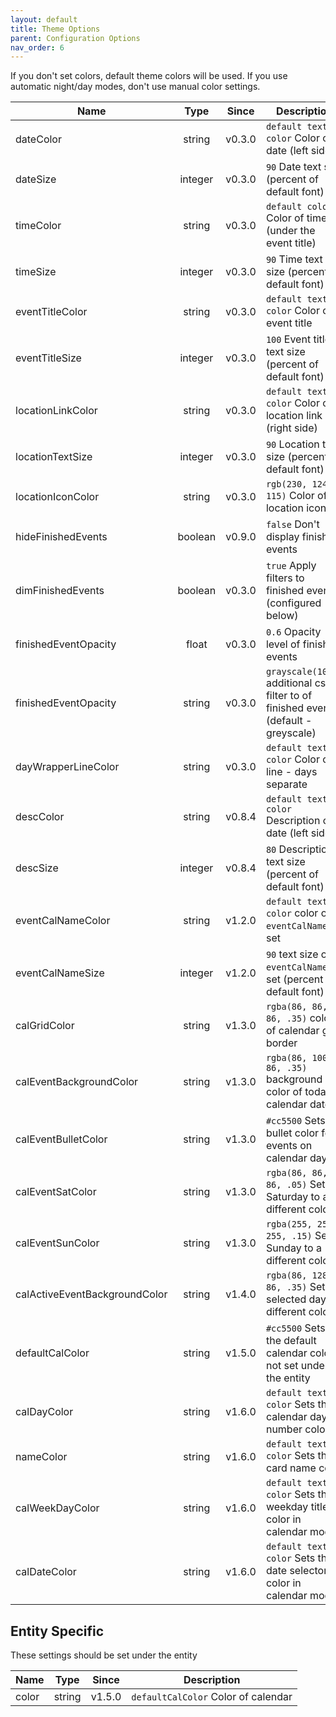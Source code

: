 ```yaml
---
layout: default
title: Theme Options
parent: Configuration Options
nav_order: 6
---
```


If you don't set colors, default theme colors will be used. If you use automatic night/day modes, don't use manual color settings.

| Name                          |  Type   | Since  | Description                                                                         |
| ----------------------------- | :-----: | :----: | ----------------------------------------------------------------------------------- |
| dateColor                     | string  | v0.3.0 | `default text color` Color of date (left side)                                      |
| dateSize                      | integer | v0.3.0 | `90` Date text size (percent of default font)                                       |
| timeColor                     | string  | v0.3.0 | `default color` Color of time (under the event title)                               |
| timeSize                      | integer | v0.3.0 | `90` Time text size (percent of default font)                                       |
| eventTitleColor               | string  | v0.3.0 | `default text color` Color of event title                                           |
| eventTitleSize                | integer | v0.3.0 | `100` Event title text size (percent of default font)                               |
| locationLinkColor             | string  | v0.3.0 | `default text color` Color of location link (right side)                            |
| locationTextSize              | integer | v0.3.0 | `90` Location text size (percent of default font)                                   |
| locationIconColor             | string  | v0.3.0 | `rgb(230, 124, 115)` Color of location icon                                         |
| hideFinishedEvents            | boolean | v0.9.0 | `false` Don't display finished events                                               |
| dimFinishedEvents             | boolean | v0.3.0 | `true` Apply filters to finished events (configured below)                          |
| finishedEventOpacity          |  float  | v0.3.0 | `0.6` Opacity level of finished events                                              |
| finishedEventOpacity          | string  | v0.3.0 | `grayscale(100%)` additional css filter to of finished events (default - greyscale) |
| dayWrapperLineColor           | string  | v0.3.0 | `default text color` Color of line - days separate                                  |
| descColor                     | string  | v0.8.4 | `default text color` Description of date (left side)                                |
| descSize                      | integer | v0.8.4 | `80` Description text size (percent of default font)                                |
| eventCalNameColor             | string  | v1.2.0 | `default text color` color of `eventCalName` if set                                 |
| eventCalNameSize              | integer | v1.2.0 | `90` text size of `eventCalName` if set (percent of default font)                   |
| calGridColor                  | string  | v1.3.0 | `rgba(86, 86, 86, .35)` color of calendar grid border                               |
| calEventBackgroundColor       | string  | v1.3.0 | `rgba(86, 100, 86, .35)` background color of todays calendar date                   |
| calEventBulletColor           | string  | v1.3.0 | `#cc5500` Sets bullet color for events on calendar day                              |
| calEventSatColor              | string  | v1.3.0 | `rgba(86, 86, 86, .05)` Sets Saturday to a different color                          |
| calEventSunColor              | string  | v1.3.0 | `rgba(255, 255, 255, .15)` Sets Sunday to a different color                         |
| calActiveEventBackgroundColor | string  | v1.4.0 | `rgba(86, 128, 86, .35)` Sets selected day to different color                       |
| defaultCalColor               | string  | v1.5.0 | `#cc5500` Sets the default calendar color if not set under the entity               |
| calDayColor                   | string  | v1.6.0 | `default text color` Sets the calendar day number color                             |
| nameColor                     | string  | v1.6.0 | `default text color` Sets the card name color                                       |
| calWeekDayColor               | string  | v1.6.0 | `default text color` Sets the weekday title color in calendar mode                  |
| calDateColor                  | string  | v1.6.0 | `default text color` Sets the date selector color in calendar mode                  |

## Entity Specific

These settings should be set under the entity

| Name  |  Type  | Since  | Description                         |
| ----- | :----: | :----: | ----------------------------------- |
| color | string | v1.5.0 | `defaultCalColor` Color of calendar |
